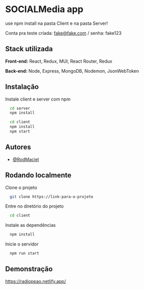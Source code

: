 
# SOCIALMedia app

use npm install na pasta Client e na pasta Server!

Conta pra teste criada: fake@fake.com / senha: fake123

## Stack utilizada

**Front-end:** React, Redux, MUI, React Router, Redux

**Back-end:** Node, Express, MongoDB, Nodemon, JsonWebToken


## Instalação

Instale client e server com npm

```bash
  cd server
  npm install
```
```bash
  cd client
  npm install
  npm start
```
    
## Autores

- [@RodMaciel](https://www.github.com/RodMaciel)


## Rodando localmente

Clone o projeto

```bash
  git clone https://link-para-o-projeto
```

Entre no diretório do projeto

```bash
  cd client
```

Instale as dependências

```bash
  npm install
```

Inicie o servidor

```bash
  npm run start
```


## Demonstração

https://radiopeao.netlify.app/

